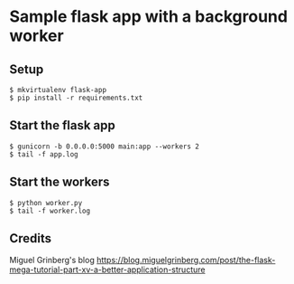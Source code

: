 # Sample flask app with a background worker

## Setup
```
$ mkvirtualenv flask-app
$ pip install -r requirements.txt
```

## Start the flask app
```
$ gunicorn -b 0.0.0.0:5000 main:app --workers 2
$ tail -f app.log
```

## Start the workers
```
$ python worker.py
$ tail -f worker.log
```

## Credits
Miguel Grinberg's blog https://blog.miguelgrinberg.com/post/the-flask-mega-tutorial-part-xv-a-better-application-structure